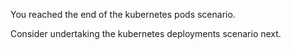 You reached the end of the kubernetes pods scenario.

Consider undertaking the kubernetes deployments scenario next. 
